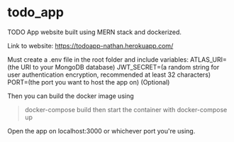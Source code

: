 # todo_app
TODO App website built using MERN stack and dockerized. 

Link to website: https://todoapp-nathan.herokuapp.com/

Must create a .env file in the root folder and include variables:
ATLAS_URI=(the URI to your MongoDB database)
JWT_SECRET=(a random string for user authentication encryption, recommended at least 32 characters)
PORT=(the port you want to host the app on) (Optional)

Then you can build the docker image using 
> docker-compose build 
then start the container with
> docker-compose up

Open the app on localhost:3000 or whichever port you're using.